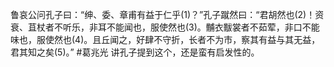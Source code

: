 鲁哀公问孔子曰：“绅、委、章甫有益于仁乎(1)？”孔子蹴然曰：“君胡然也(2)！资衰、苴杖者不听乐，非耳不能闻也，服使然也(3)。黼衣黻裳者不茹荤，非口不能味也，服使然也(4)。且丘闻之，好肆不守折，长者不为市，察其有益与其无益，君其知之矣(5)。”
#葛兆光 讲孔子提到这个，还是蛮有启发性的。